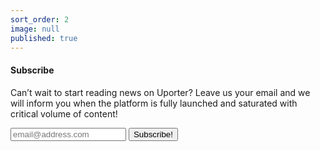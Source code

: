```yaml
---
sort_order: 2
image: null
published: true
---
```


<section id="feature">
<div class="container">
  <div class="row">
    <div class="col-md-12 col-md-offset-0">
      <div class="block">
   <!--<a href="#join-us" class="btn btn-default btn-call-to-action">Join us now</a>-->
   </div>
    </div>
  </div>
</div>
</section>



#### Subscribe

Can’t wait to start reading news on Uporter? Leave us your email and we will inform you when the platform is fully launched and saturated with critical volume of content!
<form class="form-inline" action="email:together@uporter.org">
  <div class="">
    <div class="input-group">
      <input type="email" placeholder="email@address.com" class="form-control " id="subscribeEmail" placeholder="Email">
      <span class="input-group-btn">
        <button type="submit" class="btn btn-default">Subscribe!</button>
      </span>
    </div>
  </div>
</form>
